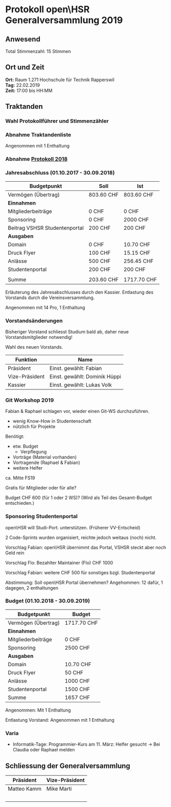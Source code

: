# Protokoll open\HSR Generalversammlung 2019

## Anwesend

Total Stimmenzahl: 15 Stimmen 

## Ort und Zeit

**Ort:** Raum 1.271 Hochschule für Technik Rapperswil<br/>
**Tag:** 22.02.2019<br/>
**Zeit:** 17:00 bis HH:MM<br/>

## Traktanden

### Wahl Protokollführer und Stimmenzähler

### Abnahme Traktandenliste

Angenommen mit 1 Enthaltung

### Abnahme [Protokoll 2018](https://github.com/openhsr/verein/blob/master/protokolle/2018/05_generalversammlung/protokoll.md)

### Jahresabschluss (01.10.2017 - 30.09.2018)

| Budgetpunkt                   | Soll       | Ist         |
|-------------------------------|------------|-------------|
| Vermögen (Übertrag)           | 803.60 CHF | 803.60 CHF  |
| **Einnahmen**                 |            |             |
| Mitgliederbeiträge            | 0 CHF      | 0 CHF       |
| Sponsoring                    | 0 CHF      | 2000 CHF    |
| Beitrag VSHSR Studentenportal | 200 CHF    | 200 CHF     |
| **Ausgaben**                  |            |             |
| Domain                        | 0 CHF      | 10.70 CHF   |
| Druck Flyer                   | 100 CHF    | 15.15 CHF   |
| Anlässe                       | 500 CHF    | 256.45 CHF  |
| Studentenportal               | 200 CHF    | 200 CHF     |
|                               |            |             |
| Summe                         | 203.60 CHF | 1717.70 CHF |

Erläuterung des Jahresabschlusses durch den Kassier.
Entlastung des Vorstands durch die Vereinsversammlung.

Angenommen mit 14 Pro, 1 Enthaltung

<!-- verschoben auf später -->

### Vorstandsänderungen

Bisheriger Vorstand schliesst Studium bald ab, daher neue Vorstandsmitglieder notwendig!

Wahl des neuen Vorstands.

|Funktion       |Name|
|---------------|----|
|Präsident      | Einst. gewählt: Fabian   |
|Vize-Präsident | Einst. gewählt: Dominik Hüppi   |
|Kassier        | Einst. gewählt: Lukas  Volk |

### Git Workshop 2019

Fabian & Raphael schlagen vor, wieder einen Git-WS durchzuführen.

- wenig Know-How in Studentenschaft
- nützlich für Projekte

Benötigt:
- etw. Budget
    - Verpflegung
- Vorträge (Material vorhanden)
- Vortragende (Raphael & Fabian)
- weitere Helfer

ca. Mitte FS19

Gratis für Mitglieder oder für alle?

Budget CHF 600 (für 1 oder 2 WS)? (Wird als Teil des Gesamt-Budget entschieden.)

### Sponsoring Studentenportal

open\HSR will Studi-Port. unterstützen. (Früherer VV-Entscheid)

2 Code-Sprints wurden organisiert, reichte jedoch weitaus (noch) nicht.

Vorschlag Fabian: open\HSR übernimmt das Portal, VSHSR steckt aber noch Geld rein

Vorschlag Flo: Bezahlter Maintainer (Flo) CHF 1000

Vorschlag Fabian: weitere CHF 500 für sonstiges bzgl. Studentenportal

Abstimmung: Soll open\HSR Portal übernehmen?
Angehommen: 12 dafür, 1 dagegen, 2 enthaltungen 

### Budget (01.10.2018 - 30.09.2019)

| Budgetpunkt         | Budget      |
|---------------------|-------------|
| Vermögen (Übertrag) | 1717.70 CHF |
| **Einnahmen**      |             |
| Mitgliederbeiträge  | 0 CHF       |
| Sponsoring          | 2500 CHF    |
| **Ausgaben**       |             |
| Domain              | 10.70 CHF   |
| Druck Flyer         | 50 CHF      |
| Anlässe             | 1000 CHF    |
| Studentenportal     | 1500 CHF    |
| Summe               | 1657 CHF    |

Angenommen: Mit 1 Enthaltung

Entlastung Vorstand: Angenommen mit 1 Enthaltung

### Varia

- Informatik-Tage: Programmier-Kurs am 11. März: Helfer gesucht -> Bei Claudia oder Raphael melden

## Schliessung der Generalversammlung

Präsident   | Vize-Präsident
------------|-----------------
Matteo Kamm | Mike Marti
&nbsp; | &nbsp;
